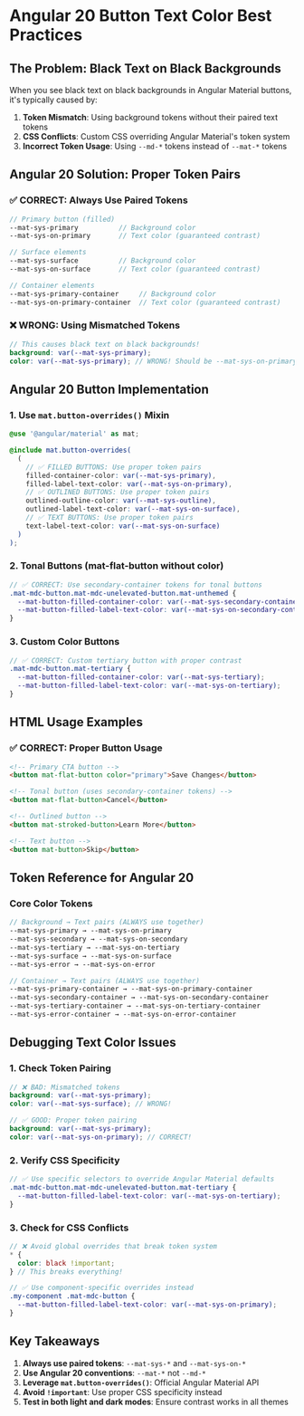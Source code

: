 # Angular 20 Button Text Color Best Practices

## The Problem: Black Text on Black Backgrounds

When you see black text on black backgrounds in Angular Material buttons, it's typically caused by:

1. **Token Mismatch**: Using background tokens without their paired text tokens
2. **CSS Conflicts**: Custom CSS overriding Angular Material's token system
3. **Incorrect Token Usage**: Using `--md-*` tokens instead of `--mat-*` tokens

## Angular 20 Solution: Proper Token Pairs

### ✅ CORRECT: Always Use Paired Tokens

```scss
// Primary button (filled)
--mat-sys-primary          // Background color
--mat-sys-on-primary       // Text color (guaranteed contrast)

// Surface elements
--mat-sys-surface          // Background color
--mat-sys-on-surface       // Text color (guaranteed contrast)

// Container elements
--mat-sys-primary-container     // Background color
--mat-sys-on-primary-container  // Text color (guaranteed contrast)
```

### ❌ WRONG: Using Mismatched Tokens

```scss
// This causes black text on black backgrounds!
background: var(--mat-sys-primary);
color: var(--mat-sys-primary); // WRONG! Should be --mat-sys-on-primary
```

## Angular 20 Button Implementation

### 1. Use `mat.button-overrides()` Mixin

```scss
@use '@angular/material' as mat;

@include mat.button-overrides(
  (
    // ✅ FILLED BUTTONS: Use proper token pairs
    filled-container-color: var(--mat-sys-primary),
    filled-label-text-color: var(--mat-sys-on-primary),
    // ✅ OUTLINED BUTTONS: Use proper token pairs
    outlined-outline-color: var(--mat-sys-outline),
    outlined-label-text-color: var(--mat-sys-on-surface),
    // ✅ TEXT BUTTONS: Use proper token pairs
    text-label-text-color: var(--mat-sys-on-surface)
  )
);
```

### 2. Tonal Buttons (mat-flat-button without color)

```scss
// ✅ CORRECT: Use secondary-container tokens for tonal buttons
.mat-mdc-button.mat-mdc-unelevated-button.mat-unthemed {
  --mat-button-filled-container-color: var(--mat-sys-secondary-container);
  --mat-button-filled-label-text-color: var(--mat-sys-on-secondary-container);
}
```

### 3. Custom Color Buttons

```scss
// ✅ CORRECT: Custom tertiary button with proper contrast
.mat-mdc-button.mat-tertiary {
  --mat-button-filled-container-color: var(--mat-sys-tertiary);
  --mat-button-filled-label-text-color: var(--mat-sys-on-tertiary);
}
```

## HTML Usage Examples

### ✅ CORRECT: Proper Button Usage

```html
<!-- Primary CTA button -->
<button mat-flat-button color="primary">Save Changes</button>

<!-- Tonal button (uses secondary-container tokens) -->
<button mat-flat-button>Cancel</button>

<!-- Outlined button -->
<button mat-stroked-button>Learn More</button>

<!-- Text button -->
<button mat-button>Skip</button>
```

## Token Reference for Angular 20

### Core Color Tokens

```scss
// Background → Text pairs (ALWAYS use together)
--mat-sys-primary → --mat-sys-on-primary
--mat-sys-secondary → --mat-sys-on-secondary
--mat-sys-tertiary → --mat-sys-on-tertiary
--mat-sys-surface → --mat-sys-on-surface
--mat-sys-error → --mat-sys-on-error

// Container → Text pairs (ALWAYS use together)
--mat-sys-primary-container → --mat-sys-on-primary-container
--mat-sys-secondary-container → --mat-sys-on-secondary-container
--mat-sys-tertiary-container → --mat-sys-on-tertiary-container
--mat-sys-error-container → --mat-sys-on-error-container
```

## Debugging Text Color Issues

### 1. Check Token Pairing

```scss
// ❌ BAD: Mismatched tokens
background: var(--mat-sys-primary);
color: var(--mat-sys-surface); // WRONG!

// ✅ GOOD: Proper token pairing
background: var(--mat-sys-primary);
color: var(--mat-sys-on-primary); // CORRECT!
```

### 2. Verify CSS Specificity

```scss
// ✅ Use specific selectors to override Angular Material defaults
.mat-mdc-button.mat-mdc-unelevated-button.mat-tertiary {
  --mat-button-filled-label-text-color: var(--mat-sys-on-tertiary);
}
```

### 3. Check for CSS Conflicts

```scss
// ❌ Avoid global overrides that break token system
* {
  color: black !important;
} // This breaks everything!

// ✅ Use component-specific overrides instead
.my-component .mat-mdc-button {
  --mat-button-filled-label-text-color: var(--mat-sys-on-primary);
}
```

## Key Takeaways

1. **Always use paired tokens**: `--mat-sys-*` and `--mat-sys-on-*`
2. **Use Angular 20 conventions**: `--mat-*` not `--md-*`
3. **Leverage `mat.button-overrides()`**: Official Angular Material API
4. **Avoid `!important`**: Use proper CSS specificity instead
5. **Test in both light and dark modes**: Ensure contrast works in all themes
